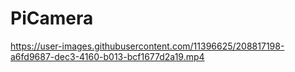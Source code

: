 # PiCamera


https://user-images.githubusercontent.com/11396625/208817198-a6fd9687-dec3-4160-b013-bcf1677d2a19.mp4
